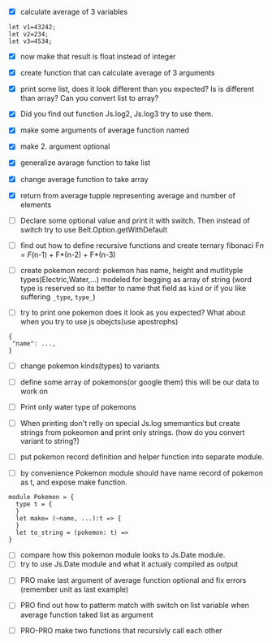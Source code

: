 - [x] calculate average of 3 variables

```
let v1=43242;
let v2=234;
let v3=4534;
```

- [x] now make that result is float instead of integer

- [x] create function that can calculate average of 3 arguments

- [x] print some list, does it look different than you expected? Is is different than array? Can you convert list to array?

- [x] Did you find out function Js.log2, Js.log3 try to use them.

- [x] make some arguments of average function named

- [x] make 2. argument optional

* [x] generalize avarage function to take list

* [x] change average function to take array

* [x] return from average tupple representing average and number of elements

* [ ] Declare some optional value and print it with switch. Then instead of switch try to use Belt.Option.getWithDefault

* [ ] find out how to define recursive functions and create ternary fibonaci
      F*n = F*(n-1) + F*(n-2) + F*(n-3)

* [ ] create pokemon record: pokemon has name, height and mutlityple types(Electric,Water,...) modeled for begging as array of string (word type is reserved so its better to name that field as `kind` or if you like suffering `_type`, `type_`)

* [ ] try to print one pokemon does it look as you expected? What about when you try to use js obejcts(use apostrophs)

```
{
 "name": ...,
}
```

- [ ] change pokemon kinds(types) to variants

- [ ] define some array of pokemons(or google them) this will be our data to work on

- [ ] Print only water type of pokemons

- [ ] When printing don't relly on special Js.log smemantics but create strings from pokeomon and print only strings. (how do you convert variant to string?)

- [ ] put pokemon record definition and helper function into separate module.

- [ ] by convenience Pokemon module should have name record of pokemon as t, and expose make function.

```
module Pokemon = {
  type t = {
  }
  let make= (~name, ...):t => {
  }
  let to_string = (pokemon: t) =>
}
```

- [ ] compare how this pokemon module looks to Js.Date module.
- [ ] try to use Js.Date module and what it actualy compiled as output

* [ ] PRO make last argument of average function optional and fix errors (remember unit as last example)

* [ ] PRO find out how to patterm match with switch on list variable when average function taked list as argument

* [ ] PRO-PRO make two functions that recursivly call each other

